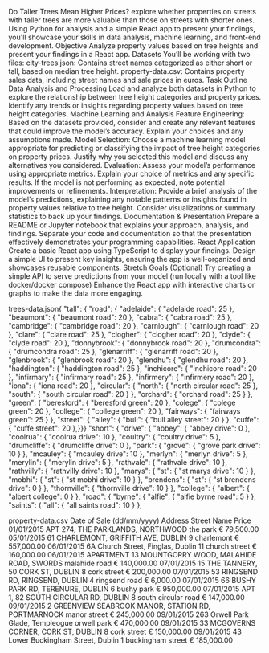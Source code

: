
Do Taller Trees Mean Higher Prices?
explore whether properties on streets with taller trees are more valuable than those on streets with shorter ones. Using Python for analysis and a simple React app to present your findings, you'll showcase your skills in data analysis, machine learning, and front-end development.
Objective
Analyze property values based on tree heights and present your findings in a React app.
Datasets
You’ll be working with two files:
city-trees.json: Contains street names categorized as either short or tall, based on median tree height.
property-data.csv: Contains property sales data, including street names and sale prices in euros.
Task Outline
Data Analysis and Processing
Load and analyze both datasets in Python to explore the relationship between tree height categories and property prices.
Identify any trends or insights regarding property values based on tree height categories.
Machine Learning and Analysis
Feature Engineering: Based on the datasets provided, consider and create any relevant features that could improve the model’s accuracy. Explain your choices and any assumptions made.
Model Selection: Choose a machine learning model appropriate for predicting or classifying the impact of tree height categories on property prices. Justify why you selected this model and discuss any alternatives you considered.
Evaluation: Assess your model’s performance using appropriate metrics. Explain your choice of metrics and any specific results. If the model is not performing as expected, note potential improvements or refinements.
Interpretation: Provide a brief analysis of the model’s predictions, explaining any notable patterns or insights found in property values relative to tree height. Consider visualizations or summary statistics to back up your findings.
Documentation & Presentation
Prepare a README or Jupyter notebook that explains your approach, analysis, and findings.
Separate your code and documentation so that the presentation effectively demonstrates your programming capabilities.
React Application
Create a basic React app using TypeScript to display your findings.
Design a simple UI to present key insights, ensuring the app is well-organized and showcases reusable components.
Stretch Goals (Optional)
Try creating a simple API to serve predictions from your model (run locally with a tool like docker/docker compose)
Enhance the React app with interactive charts or graphs to make the data more engaging.

trees-data.json{
       "tall": {
        "road": {
            "adelaide": {
                "adelaide road": 25
            },
            "beaumont": {
                "beaumont road": 20
            },
            "cabra": {
                "cabra road": 25
            },
            "cambridge": {
                "cambridge road": 20
            },
            "carnlough": {
                "carnlough road": 20
            },
            "clare": {
                "clare road": 25
            },
            "clogher": {
                "clogher road": 20
            },
            "clyde": {
                "clyde road": 20
            },
            "donnybrook": {
                "donnybrook road": 20
            },
            "drumcondra": {
                "drumcondra road": 25
            },
            "glenarriff": {
                "glenarriff road": 20
            },
            "glenbrook": {
                "glenbrook road": 20
            },
            "glendhu": {
                "glendhu road": 20
            },
            "haddington": {
                "haddington road": 25
            },
            "inchicore": {
                "inchicore road": 20
            },
            "infirmary": {
                "infirmary road": 25
            },
            "infirmery": {
                "infirmery road": 20
            },
            "iona": {
                "iona road": 20
            },
            "circular": {
                "north": {
                    "north circular road": 25
                },
                "south": {
                    "south circular road": 20
                }
            },
            "orchard": {
                "orchard road": 25
            }
        },
        "green": {
            "beresford": {
                "beresford green": 20
            },
            "colege": {
                "colege green": 20
            },
            "college": {
                "college green": 20
            },
            "fairways": {
                "fairways green": 25
            }
        },
        "street": {
            "alley": {
                "bull": {
                    "bull alley street": 20
                }
            },
            "cuffe": {
                "cuffe street": 20
            },}}}
    "short": {
        "drive": {
            "abbey": {
                "abbey drive": 0
            },
            "coolrua": {
                "coolrua drive": 10
            },
            "coultry": {
                "coultry drive": 5
            },
            "drumcliffe": {
                "drumcliffe drive": 0
            },
            "park": {
                "grove": {
                    "grove park drive": 10
                }
            },
            "mcauley": {
                "mcauley drive": 10
            },
            "merlyn": {
                "merlyn drive": 5
            },
            "merylin": {
                "merylin drive": 5
            },
            "rathvale": {
                "rathvale drive": 10
            },
            "rathvilly": {
                "rathvilly drive": 10
            },
            "marys": {
                "st": {
                    "st marys drive": 10
                }
            },
            "mobhi": {
                "st": {
                    "st mobhi drive": 10
                }
            },
            "brendens": {
                "st": {
                    "st brendens drive": 0
                }
            },
            "thornville": {
                "thornville drive": 10
            }
        },
        "college": {
            "albert": {
                "albert college": 0
            }
        },
        "road": {
            "byrne": {
                "alfie": {
                    "alfie byrne road": 5
                }
            },
            "saints": {
                "all": {
                    "all saints road": 10
                }
            },

property-data.csv
Date of Sale (dd/mm/yyyy)	Address	Street Name	Price
01/01/2015	APT 274, THE PARKLANDS, NORTHWOOD	the park	€ 79,500.00
05/01/2015	61 CHARLEMONT, GRIFFITH AVE, DUBLIN 9	charlemont	€ 557,000.00
06/01/2015	6A Church Street, Finglas, Dublin 11	church street	€ 160,000.00
06/01/2015	APARTMENT 13 MOUNTGORRY WOOD, MALAHIDE ROAD, SWORDS	malahide road	€ 140,000.00
07/01/2015	15 THE TANNERY, 50 CORK ST, DUBLIN 8	cork street	€ 200,000.00
07/01/2015	53 RINGSEND RD, RINGSEND, DUBLIN 4	ringsend road	€ 6,000.00
07/01/2015	66 BUSHY PARK RD, TERENURE, DUBLIN 6	bushy park	€ 950,000.00
07/01/2015	APT 1, 82 SOUTH CIRCULAR RD, DUBLIN 8	south circular road	€ 147,000.00
09/01/2015	2 GREENVIEW SEABROOK MANOR, STATION RD, PORTMARNOCK	manor street	€ 245,000.00
09/01/2015	263 Orwell Park Glade, Templeogue	orwell park	€ 470,000.00
09/01/2015	33 MCGOVERNS CORNER, CORK ST, DUBLIN 8	cork street	€ 150,000.00
09/01/2015	43 Lower Buckingham Street, Dublin 1	buckingham street	€ 185,000.00